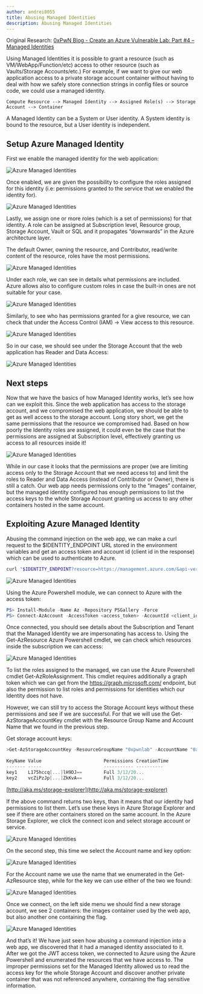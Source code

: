 ```yaml
---
author: andrei8055
title: Abusing Managed Identities
description: Abusing Managed Identities 
---
```


Original Research: [0xPwN Blog - Create an Azure Vulnerable Lab: Part #4 – Managed Identities](https://0xpwn.wordpress.com/2022/03/13/create-an-azure-vulnerable-lab-part-4-managed-identities/)

Using Managed Identities it is possible to grant a resource (such as VM/WebApp/Function/etc) access to other resource (such as Vaults/Storage Accounts/etc.) For example, if we want to give our web application access to a private storage account container without having to deal with how we safely store connection strings in config files or source code, we could use a managed identity.

    Compute Resource --> Managed Identity --> Assigned Role(s) --> Storage Account --> Container

A Managed Identity can be a System or User identity. A System identity is bound to the resource, but a User identity is independent.


## Setup Azure Managed Identity

First we enable the managed identity for the web application:


![Azure Managed Identities](https://0xpwn.files.wordpress.com/2022/03/image-20.png)

Once enabled, we are given the possibility to configure the roles assigned for this identity (i.e: permissions granted to the service that we enabled the identity for).

![Azure Managed Identities](https://0xpwn.files.wordpress.com/2022/03/image-21.png)

Lastly, we assign one or more roles (which is a set of permissions) for that identity. A role can be assigned at Subscription level, Resource group, Storage Account, Vault or SQL and it propagates “downwards” in the Azure architecture layer.

The default Owner, owning the resource, and Contributor, read/write content of the resource, roles have the most permissions.

![Azure Managed Identities](https://0xpwn.files.wordpress.com/2022/03/1.png)

Under each role, we can see in details what permissions are included. Azure allows also to configure custom roles in case the built-in ones are not suitable for your case.

![Azure Managed Identities](https://0xpwn.files.wordpress.com/2022/03/image-22.png?w=1024)

Similarly, to see who has permissions granted for a give resource, we can check that under the Access Control (IAM) -> View access to this resource.

![Azure Managed Identities](https://0xpwn.files.wordpress.com/2022/03/image-23.png?w=1024)

So in our case, we should see under the Storage Account that the web application has Reader and Data Access:

![Azure Managed Identities](https://0xpwn.files.wordpress.com/2022/03/image-24.png)


## Next steps

Now that we have the basics of how Managed Identity works, let’s see how can we exploit this. Since the web application has access to the storage account, and we compromised the web application, we should be able to get as well access to the storage account. Long story short, we get the same permissions that the resource we compromised had. Based on how poorly the Identity roles are assigned, it could even be the case that the permissions are assigned at Subscription level, effectively granting us access to all resources inside it!

![Azure Managed Identities](https://docs.microsoft.com/en-us/azure/cloud-adoption-framework/ready/azure-setup-guide/media/organize-resources/scope-levels.png)

While in our case it looks that the permissions are proper (we are limiting access only to the Storage Account that we need access to) and limit the roles to Reader and Data Access (instead of Contributor or Owner), there is still a catch. Our web app needs permissions only to the “images” container, but the managed identity configured has enough permissions to list the access keys to the whole Storage Account granting us access to any other containers hosted in the same account. 


## Exploiting Azure Managed Identity

Abusing the command injection on the web app, we can make a curl request to the $IDENTITY_ENDPOINT URL stored in the environment variables and get an access token and account id (client id in the response) which can be used to authenticate to Azure.
```bash
curl "$IDENTITY_ENDPOINT?resource=https://management.azure.com/&api-version=2017-09-01" -H secret:$IDENTITY_HEADER
```
![Azure Managed Identities](https://0xpwn.files.wordpress.com/2022/03/image-25.png)


Using the Azure Powershell module, we can connect to Azure with the access token: 
```powershell
PS> Install-Module -Name Az -Repository PSGallery -Force
PS> Connect-AzAccount -AccessToken <access_token> -AccountId <client_id>
```

Once connected, you should see details about the Subscription and Tenant that the Managed Identity we are impersonating has access to. Using the Get-AzResource Azure Powershell cmdlet, we can check which resources inside the subscription we can access:

![Azure Managed Identities](https://0xpwn.files.wordpress.com/2022/03/image-26.png)


To list the roles assigned to the managed, we can use the Azure Powershell cmdlet Get-AzRoleAssignment. This cmdlet requires additionally a graph token which we can get from the https://graph.microsoft.com/ endpoint, but also the permission to list roles and permissions for identities which our Identity does not have.

However, we can still try to access the Storage Account keys without these permissions and see if we are successful. For that we will use the Get-AzStorageAccountKey cmdlet with the Resource Group Name and Account Name that we found in the previous step.

Get storage account keys:

```powershell
>Get-AzStorageAccountKey -ResourceGroupName "0xpwnlab" -AccountName "0xpwnstorageacc"
 
KeyName Value                       Permissions CreationTime
------- -----                       ----------- ----------
key1    L175hccq[...]lH9DJ==        Full 3/12/20...
key2    vcZiPzJp[...]ZkKvA==        Full 3/12/20...
```

[http://aka.ms/storage-explorer](http://aka.ms/storage-explorer)


If the above command returns two keys, than it means that our identity had permissions to list them. Let’s use these keys in Azure Storage Explorer and see if there are other containers stored on the same account. In the Azure Storage Explorer, we click the connect icon and select storage account or service.

![Azure Managed Identities](https://0xpwn.files.wordpress.com/2022/03/image-27.png)

On the second step, this time we select the Account name and key option:

![Azure Managed Identities](https://0xpwn.files.wordpress.com/2022/03/image-28.png)

For the Account name we use the name that we enumerated in the Get-AzResource step, while for the key we can use either of the two we found:

![Azure Managed Identities](https://0xpwn.files.wordpress.com/2022/03/image-29.png)

Once we connect, on the left side menu we should find a new storage account, we see 2 containers: the images container used by the web app, but also another one containing the flag. 

![Azure Managed Identities](https://0xpwn.files.wordpress.com/2022/03/image-30.png)

And that’s it! We have just seen how abusing a command injection into a web app, we discovered that it had a managed identity associated to it. After we got the JWT access token, we connected to Azure using the Azure Powershell and enumerated the resources that we have access to. The improper permissions set for the Managed Identity allowed us to read the access key for the whole Storage Account and discover another private container that was not referenced anywhere, containing the flag sensitive information. 

